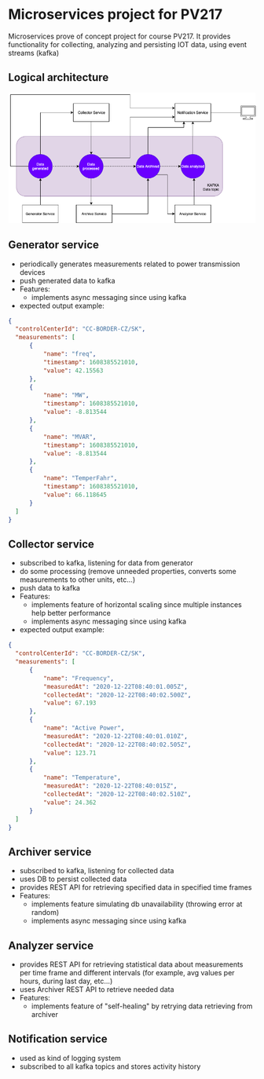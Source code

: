 # Microservices project for PV217

Microservices prove of concept project for course PV217.  It provides functionality for collecting, analyzing and persisting IOT data, using event streams (kafka) 

## Logical architecture

![Logical architecture](./architecture/logical-architecture.drawio.png)

## Generator service
  - periodically generates measurements related to power transmission devices
  - push generated data to kafka
  - Features:
    * implements async messaging since using kafka
  - expected output example:
  ```json
  {
	"controlCenterId": "CC-BORDER-CZ/SK",
	"measurements": [
		{
			"name": "freq",
			"timestamp": 1608385521010,
			"value": 42.15563
		},
		{
			"name": "MW",
			"timestamp": 1608385521010,
			"value": -8.813544
		},
		{
			"name": "MVAR",
			"timestamp": 1608385521010,
			"value": -8.813544
		},
		{
			"name": "TemperFahr",
			"timestamp": 1608385521010,
			"value": 66.118645
		}
	]
}
  ```

## Collector service
  - subscribed to kafka, listening for data from generator
  - do some processing (remove unneeded properties, converts some measurements to other units, etc...)
  - push data to kafka
  - Features:
    * implements feature of horizontal scaling since multiple instances help better performance
    * implements async messaging since using kafka
  - expected output example:
  ```json
  {
	"controlCenterId": "CC-BORDER-CZ/SK",
	"measurements": [
		{
			"name": "Frequency",
			"measuredAt": "2020-12-22T08:40:01.005Z",
			"collectedAt": "2020-12-22T08:40:02.500Z",
			"value": 67.193
		},
		{
			"name": "Active Power",
			"measuredAt": "2020-12-22T08:40:01.010Z",
			"collectedAt": "2020-12-22T08:40:02.505Z",
			"value": 123.71
		},
		{
			"name": "Temperature",
			"measuredAt": "2020-12-22T08:40:015Z",
			"collectedAt": "2020-12-22T08:40:02.510Z",
			"value": 24.362
		}
	]
  }
  ```

## Archiver service
  - subscribed to kafka, listening for collected data
  - uses DB to persist collected data
  - provides REST API for retrieving specified data in specified time frames
  - Features: 
    * implements feature simulating db unavailability (throwing error at random)
    * implements async messaging since using kafka

## Analyzer service
  - provides REST API for retrieving statistical data about measurements per time frame and different intervals (for example, avg values per hours, during last day, etc...)
  - uses Archiver REST API to retrieve needed data
  - Features:
    * implements feature of "self-healing" by retrying data retrieving from archiver

## Notification service
  - used as kind of logging system
  - subscribed to all kafka topics and stores activity history